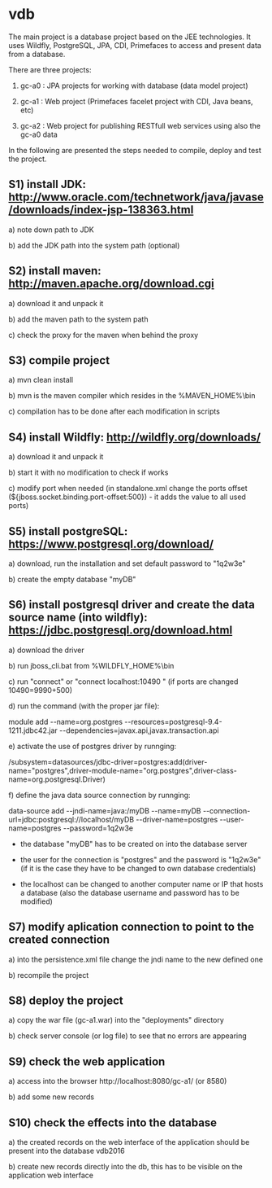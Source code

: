 # vdb

The main project is a database project based on the JEE technologies. It uses Wildfly, PostgreSQL, JPA, CDI, Primefaces to access and present data from a database.

There are three projects:

1) gc-a0 : JPA projects for working with database (data model project)

2) gc-a1 : Web project (Primefaces facelet project with CDI, Java beans, etc)

3) gc-a2 : Web project for publishing RESTfull web services using also the gc-a0 data

In the following are presented the steps needed to compile, deploy and test the project.

## S1) install JDK: http://www.oracle.com/technetwork/java/javase/downloads/index-jsp-138363.html

a) note down path to JDK 

b) add the JDK path into the system path (optional)

## S2) install maven: http://maven.apache.org/download.cgi

a) download it and unpack it

b) add the maven path to the system path

c) check the proxy for the maven when behind the proxy

## S3) compile project 

a) mvn clean install

b) mvn is the maven compiler which resides in the %MAVEN_HOME%\bin

c) compilation has to be done after each modification in scripts

## S4) install Wildfly: http://wildfly.org/downloads/

a) download it and unpack it

b) start it with no modification to check if works 

c) modify port when needed (in standalone.xml change the ports offset (${jboss.socket.binding.port-offset:500}) - it adds the value to all used ports)

## S5) install postgreSQL: https://www.postgresql.org/download/

a) download, run the installation and set default password to "1q2w3e"

b) create the empty database "myDB"


## S6) install postgresql driver and create the data source name (into wildfly): https://jdbc.postgresql.org/download.html

a) download the driver 

b) run jboss_cli.bat from %WILDFLY_HOME%\bin

c) run "connect" or "connect localhost:10490 " (if ports are changed 10490=9990+500)

d) run the command (with the proper jar file):

module add --name=org.postgres --resources=postgresql-9.4-1211.jdbc42.jar --dependencies=javax.api,javax.transaction.api

e) activate the use of postgres driver by runnging:

/subsystem=datasources/jdbc-driver=postgres:add(driver-name="postgres",driver-module-name="org.postgres",driver-class-name=org.postgresql.Driver)

f) define the java data source connection by runnging:

data-source add --jndi-name=java:/myDB --name=myDB --connection-url=jdbc:postgresql://localhost/myDB --driver-name=postgres --user-name=postgres --password=1q2w3e

- the database "myDB" has to be created on into the database server

- the user for the connection is "postgres" and the password is "1q2w3e" (if it is the case they have to be changed to own database credentials)
	
- the localhost can be changed to another computer name or IP that hosts a database (also the database username and password has to be modified)
	
## S7) modify aplication connection to point to the created connection

a) into the persistence.xml file change the jndi name to the new defined one

b) recompile the project

## S8) deploy the project 

a) copy the war file (gc-a1.war) into the "deployments" directory

b) check server console (or log file) to see that no errors are appearing

## S9) check the web application

a) access into the browser http://localhost:8080/gc-a1/ (or 8580)

b) add some new records

## S10) check the effects into the database

a) the created records on the web interface of the application should be present into the database vdb2016

b) create new records directly into the db, this has to be visible on the application web interface
